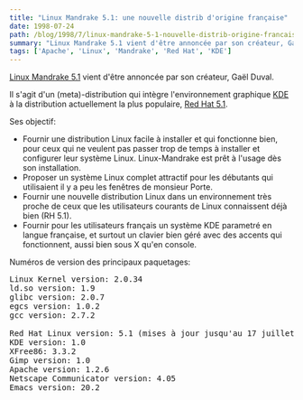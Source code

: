 ```yaml
---
title: "Linux Mandrake 5.1: une nouvelle distrib d'origine française"
date: 1998-07-24
path: /blog/1998/7/linux-mandrake-5-1-nouvelle-distrib-origine-francaise
summary: "Linux Mandrake 5.1 vient d'être annoncée par son créateur, Gaël Duval."
tags: ['Apache', 'Linux', 'Mandrake', 'Red Hat', 'KDE']
---
```


<P>
<A HREF="http://www.linux-center.org/mandrake/indexfr.html">Linux Mandrake
5.1</A> vient d'être annoncée par son créateur, Gaël Duval.
</P>

<P>
Il s'agit d'un (meta)-distribution qui intègre l'environnement graphique
<A HREF="http://www.kde.org/">KDE</A> à la distribution actuellement la
plus populaire, <A HREF="http://www.redhat.com/">Red Hat 5.1</A>.
</P>

<P>Ses objectif:</P>

<UL>

<LI>Fournir une distribution Linux facile à installer et qui fonctionne
bien, pour ceux qui ne veulent pas passer trop de temps à installer
et configurer leur système Linux. Linux-Mandrake est prêt à l'usage
dès son installation.
<LI>Proposer un système Linux complet attractif pour les débutants qui
utilisaient il y a peu les fenêtres de monsieur Porte.
<LI>Fournir une nouvelle distribution Linux dans un environnement très
proche de ceux que les utilisateurs courants de Linux connaissent déjà
bien (RH 5.1).
<LI>Fournir pour les utilisateurs français un système KDE parametré en
langue française, et surtout un clavier bien géré avec des accents qui
fonctionnent, aussi bien sous X qu'en console.

</UL>

<P>Numéros de version des principaux paquetages:</P>

<PRE>
Linux Kernel version: 2.0.34
ld.so version: 1.9
glibc version: 2.0.7
egcs version: 1.0.2
gcc version: 2.7.2

Red Hat Linux version: 5.1 (mises à jour jusqu'au 17 juillet).
KDE version: 1.0
XFree86: 3.3.2
Gimp version: 1.0
Apache version: 1.2.6
Netscape Communicator version: 4.05
Emacs version: 20.2
</PRE>


